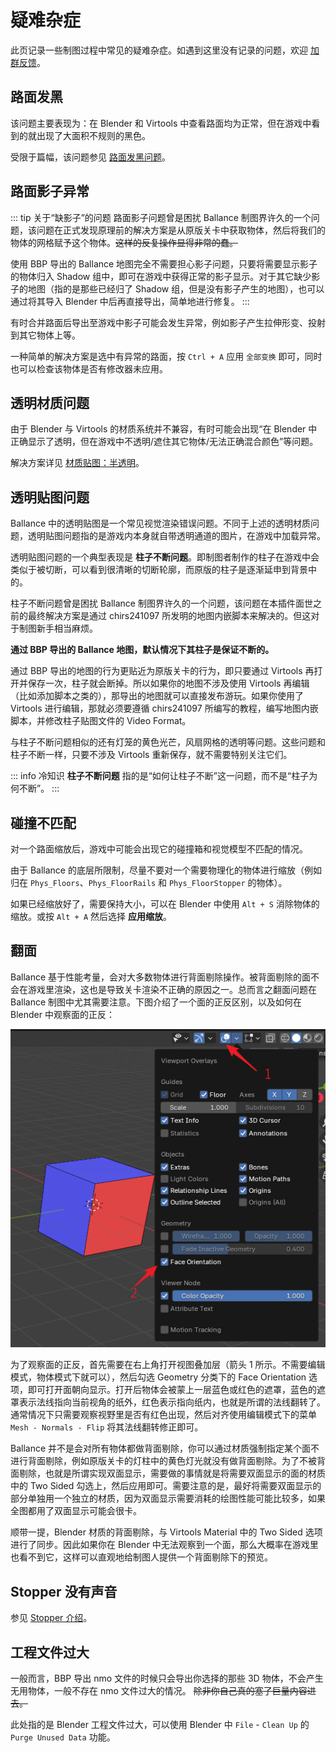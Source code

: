 # 疑难杂症

此页记录一些制图过程中常见的疑难杂症。如遇到这里没有记录的问题，欢迎 [加群反馈](../intro/introduction#社区与支持)。

## 路面发黑

该问题主要表现为：在 Blender 和 Virtools 中查看路面均为正常，但在游戏中看到的就出现了大面积不规则的黑色。

受限于篇幅，该问题参见 [路面发黑问题](black-floor)。

## 路面影子异常

::: tip 关于“缺影子”的问题
路面影子问题曾是困扰 Ballance 制图界许久的一个问题，该问题在正式发现原理前的解决方案是从原版关卡中获取物体，然后将我们的物体的网格赋予这个物体。~~这样的反复操作显得非常的蠢。~~

使用 BBP 导出的 Ballance 地图完全不需要担心影子问题，只要将需要显示影子的物体归入 Shadow 组中，即可在游戏中获得正常的影子显示。对于其它缺少影子的地图（指的是那些已经归了 Shadow 组，但是没有影子产生的地图），也可以通过将其导入 Blender 中后再直接导出，简单地进行修复。
:::

有时合并路面后导出至游戏中影子可能会发生异常，例如影子产生拉伸形变、投射到其它物体上等。

一种简单的解决方案是选中有异常的路面，按 `Ctrl + A` 应用 `全部变换` 即可，同时也可以检查该物体是否有修改器未应用。

## 透明材质问题

由于 Blender 与 Virtools 的材质系统并不兼容，有时可能会出现“在 Blender 中正确显示了透明，但在游戏中不透明/遮住其它物体/无法正确混合颜色”等问题。

解决方案详见 [材质贴图：半透明](texture#半透明)。

## 透明贴图问题

Ballance 中的透明贴图是一个常见视觉渲染错误问题。不同于上述的透明材质问题，透明贴图问题指的是游戏内本身就自带透明通道的图片，在游戏中加载异常。

透明贴图问题的一个典型表现是 **柱子不断问题**。即制图者制作的柱子在游戏中会类似于被切断，可以看到很清晰的切断轮廓，而原版的柱子是逐渐延申到背景中的。

柱子不断问题曾是困扰 Ballance 制图界许久的一个问题，该问题在本插件面世之前的最终解决方案是通过 chirs241097 所发明的地图内嵌脚本来解决的。但这对于制图新手相当麻烦。

**通过 BBP 导出的 Ballance 地图，默认情况下其柱子是保证不断的。**

通过 BBP 导出的地图的行为更贴近为原版关卡的行为，即只要通过 Virtools 再打开并保存一次，柱子就会断掉。所以如果你的地图不涉及使用 Virtools 再编辑（比如添加脚本之类的），那导出的地图就可以直接发布游玩。如果你使用了 Virtools 进行编辑，那就必须要遵循 chirs241097 所编写的教程，编写地图内嵌脚本，并修改柱子贴图文件的 Video Format。

与柱子不断问题相似的还有灯笼的黄色光芒，风扇网格的透明等问题。这些问题和柱子不断一样，只要不涉及 Virtools 重新保存，就不需要特别关注它们。

::: info 冷知识
**柱子不断问题** 指的是“如何让柱子不断”这一问题，而不是“柱子为何不断”。
:::

## 碰撞不匹配

对一个路面缩放后，游戏中可能会出现它的碰撞箱和视觉模型不匹配的情况。

由于 Ballance 的底层所限制，尽量不要对一个需要物理化的物体进行缩放（例如归在 `Phys_Floors`、`Phys_FloorRails` 和 `Phys_FloorStopper` 的物体）。

如果已经缩放好了，需要保持大小，可以在 Blender 中使用 `Alt + S` 消除物体的缩放。或按 `Alt + A` 然后选择 **应用缩放**。

## 翻面

Ballance 基于性能考量，会对大多数物体进行背面剔除操作。被背面剔除的面不会在游戏里渲染，这也是导致关卡渲染不正确的原因之一。总而言之翻面问题在 Ballance 制图中尤其需要注意。下图介绍了一个面的正反区别，以及如何在 Blender 中观察面的正反：

![flip](../../../imgs/flip.png)

为了观察面的正反，首先需要在右上角打开视图叠加层（箭头 1 所示。不需要编辑模式，物体模式下就可以），然后勾选 Geometry 分类下的 Face Orientation 选项，即可打开面朝向显示。打开后物体会被蒙上一层蓝色或红色的遮罩，蓝色的遮罩表示法线指向当前视角的纸外，红色表示指向纸内，也就是所谓的法线翻转了。通常情况下只需要观察视野里是否有红色出现，然后对齐使用编辑模式下的菜单 `Mesh - Normals - Flip` 将其法线翻转修正即可。

Ballance 并不是会对所有物体都做背面剔除，你可以通过材质强制指定某个面不进行背面剔除，例如原版关卡的灯柱中的黄色灯光就没有做背面剔除。为了不被背面剔除，也就是所谓实现双面显示，需要做的事情就是将需要双面显示的面的材质中的 Two Sided 勾选上，然后应用即可。需要注意的是，最好将需要双面显示的部分单独用一个独立的材质，因为双面显示需要消耗的绘图性能可能比较多，如果全图都用了双面显示可能会很卡。

顺带一提，Blender 材质的背面剔除，与 Virtools Material 中的 Two Sided 选项进行了同步。因此如果你在 Blender 中无法观察到一个面，那么大概率在游戏里也看不到它，这样可以直观地给制图人提供一个背面剔除下的预览。

## Stopper 没有声音

参见 [Stopper 介绍](../basic/floor-and-rail#stopper)。

## 工程文件过大

一般而言，BBP 导出 nmo 文件的时候只会导出你选择的那些 3D 物体，不会产生无用物体，一般不存在 nmo 文件过大的情况。 ~~除非你自己真的塞了巨量内容进去。~~

此处指的是 Blender 工程文件过大，可以使用 Blender 中 `File` - `Clean Up` 的 `Purge Unused Data` 功能。
